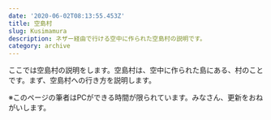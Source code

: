 ```yaml
---
date: '2020-06-02T08:13:55.453Z'
title: 空島村
slug: Kusimamura
description: ネザー経由で行ける空中に作られた空島村の説明です。
category: archive
---
```

ここでは空島村の説明をします。空島村は、空中に作られた島にある、村のことです。まず、空島村への行き方を説明します。



















※このページの筆者はPCができる時間が限られています。みなさん、更新をおねがいします。
